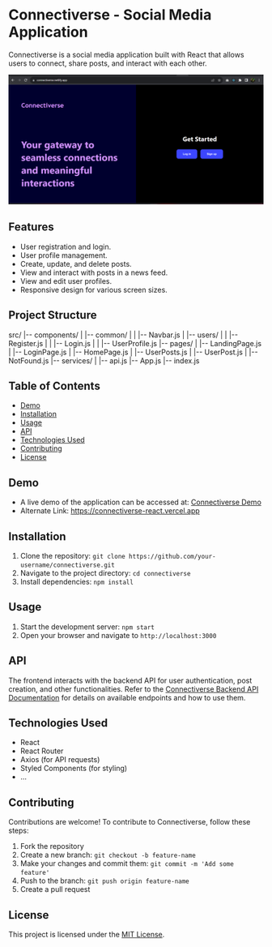 # Connectiverse - Social Media Application

Connectiverse is a social media application built with React that allows users to connect, share posts, and interact with each other.

![Connectiverse Screenshot](/Screenshot-Connectiverse.png)

## Features

- User registration and login.
- User profile management.
- Create, update, and delete posts.
- View and interact with posts in a news feed.
- View and edit user profiles.
- Responsive design for various screen sizes.

## Project Structure

src/
|-- components/
| |-- common/
| | |-- Navbar.js
| |-- users/
| | |-- Register.js
| | |-- Login.js
| | |-- UserProfile.js
|-- pages/
| |-- LandingPage.js
| |-- LoginPage.js
| |-- HomePage.js
| |-- UserPosts.js
| |-- UserPost.js
| |-- NotFound.js
|-- services/
| |-- api.js
|-- App.js
|-- index.js

## Table of Contents

- [Demo](#demo)
- [Installation](#installation)
- [Usage](#usage)
- [API](#api)
- [Technologies Used](#technologies-used)
- [Contributing](#contributing)
- [License](#license)

## Demo

- A live demo of the application can be accessed at: [Connectiverse Demo](https://connectiverse.netlify.app/)
- Alternate Link: https://connectiverse-react.vercel.app

## Installation

1. Clone the repository: `git clone https://github.com/your-username/connectiverse.git`
2. Navigate to the project directory: `cd connectiverse`
3. Install dependencies: `npm install`

## Usage

1. Start the development server: `npm start`
2. Open your browser and navigate to `http://localhost:3000`

## API

The frontend interacts with the backend API for user authentication, post creation, and other functionalities. Refer to the [Connectiverse Backend API Documentation](https://link-to-api-docs.com) for details on available endpoints and how to use them.

## Technologies Used

- React
- React Router
- Axios (for API requests)
- Styled Components (for styling)
- ...

## Contributing

Contributions are welcome! To contribute to Connectiverse, follow these steps:

1. Fork the repository
2. Create a new branch: `git checkout -b feature-name`
3. Make your changes and commit them: `git commit -m 'Add some feature'`
4. Push to the branch: `git push origin feature-name`
5. Create a pull request

## License

This project is licensed under the [MIT License](LICENSE).
